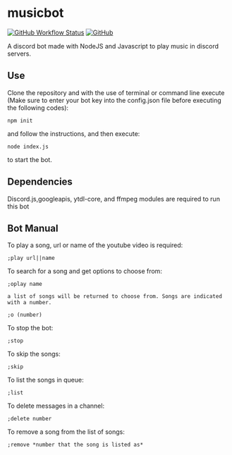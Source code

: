 
# musicbot
[![GitHub Workflow Status](https://img.shields.io/github/workflow/status/kiansalehi/musicbot/build)](https://github.com/KianSalehi/musicbot/actions?query=workflow%3Abuild) 
[![GitHub](https://img.shields.io/github/license/kiansalehi/musicbot)](https://github.com/KianSalehi/musicbot/blob/main/LICENSE)

A discord bot made with NodeJS and Javascript to play music in discord servers.


## Use

Clone the repository and with the use of terminal or command line execute (Make sure to enter your bot key into the config.json file before executing the following codes):
```
npm init
```
and follow the instructions, and then execute:
```
node index.js
```
to start the bot.

## Dependencies

Discord.js,googleapis, ytdl-core, and ffmpeg modules are required to run this bot

## Bot Manual

To play a song, url or name of the youtube video is required:

```
;play url||name
```

To search for a song and get options to choose from:

```
;oplay name

a list of songs will be returned to choose from. Songs are indicated with a number.

;o (number)
```

To stop the bot:

```
;stop
```

To skip the songs:

```
;skip
```

To list the songs in queue:

```
;list
```

To delete messages in a channel:

```
;delete number
```

To remove a song from the list of songs:

```
;remove *number that the song is listed as*
```

